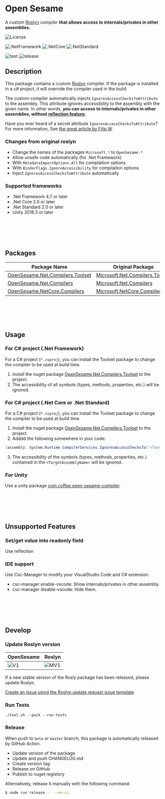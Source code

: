 Open Sesame
===

A custom [Roslyn](https://github.com/dotnet/roslyn) compiler **that allows access to internals/privates in other assemblies.**

![License](https://img.shields.io/github/license/mob-sakai/OpenSesame)

![.NetFramework](https://img.shields.io/static/v1?label=.Net+Framework&message=4.7+or+later&color=blue)
![.NetCore](https://img.shields.io/static/v1?label=.Net+Core&message=2.0+or+later&color=red)
![.NetStandard](https://img.shields.io/static/v1?label=.Net+Standard&message=2.0+or+later&color=orange)

![test](https://github.com/mob-sakai/OpenSesame/workflows/test/badge.svg)
![release](https://github.com/mob-sakai/OpenSesame/workflows/release/badge.svg)

## Description

This package contains a custom [Roslyn](https://github.com/dotnet/roslyn) compiler.
If the package is installed in a c# project, it will override the compiler used in the build.

The custom compiler automatically injects `IgnoresAccessChecksToAttribute` to the assembly.
This attribute ignores accessibility to the assembly with the given name.
In other words, **you can access to internals/privates in other assemblies, without [reflection feature][reflection].**

Have you ever heard of a secret attribute `IgnoresAccessChecksToAttribute`?
For more information, See [the great article by Filip W][ignores-access].

[reflection]: https://docs.microsoft.com/en-us/dotnet/csharp/programming-guide/concepts/reflection
[ignores-access]: https://www.strathweb.com/2018/10/no-internalvisibleto-no-problem-bypassing-c-visibility-rules-with-roslyn/

### Changes from original roslyn

* Change the names of the packages `Microsoft.*` to `OpenSesame.*`
* Allow unsafe code automatically (for .Net Framework)
* With `MetadataImportOptions.All` for compilation options
* With `BinderFlags.IgnoreAccessibility` for compilation options
* Inject `IgnoresAccessChecksToAttribute` automatically

### Supported frameworks

* .Net Framework 4.7 or later
* .Net Core 2.0 or later
* .Net Standard 2.0 or later
* Unity 2018.3 or later

<br><br><br><br>

## Packages

| Package Name                         | Original Package                    | Version | Downloads |
| ------------------------------------ | ----------------------------------- | ------- | --------- |
| [OpenSesame.Net.Compilers.Toolset][] | [Microsoft.Net.Compilers.Toolset][] | ![V1][] | ![D1][]   |
| [OpenSesame.Net.Compilers][]         | [Microsoft.Net.Compilers][]         | ![V2][] | ![D2][]   |
| [OpenSesame.NetCore.Compilers][]     | [Microsoft.NetCore.Compilers][]     | ![V3][] | ![D3][]   |

[OpenSesame.Net.Compilers.Toolset]: https://www.nuget.org/packages/OpenSesame.Net.Compilers.Toolset
[Microsoft.Net.Compilers.Toolset]: https://www.nuget.org/packages/Microsoft.Net.Compilers.Toolset
[V1]: https://img.shields.io/nuget/v/OpenSesame.Net.Compilers.Toolset
[D1]: https://img.shields.io/nuget/dt/OpenSesame.Net.Compilers.Toolset
[MV1]: https://img.shields.io/nuget/v/Microsoft.Net.Compilers.Toolset

[OpenSesame.Net.Compilers]: https://www.nuget.org/packages/OpenSesame.Net.Compilers
[Microsoft.Net.Compilers]: https://www.nuget.org/packages/Microsoft.Net.Compilers
[V2]: https://img.shields.io/nuget/v/OpenSesame.Net.Compilers
[D2]: https://img.shields.io/nuget/dt/OpenSesame.Net.Compilers

[OpenSesame.NetCore.Compilers]: https://www.nuget.org/packages/OpenSesame.NetCore.Compilers
[Microsoft.NetCore.Compilers]: https://www.nuget.org/packages/Microsoft.NetCore.Compilers
[V3]: https://img.shields.io/nuget/v/OpenSesame.NetCore.Compilers
[D3]: https://img.shields.io/nuget/dt/OpenSesame.NetCore.Compilers

<br><br><br><br>

## Usage

### For C# project (.Net Framework)

For a C# project (`*.csproj`), you can install the Toolset package to change the compiler to be used at build time.

1. Install the nuget package [OpenSesame.Net.Compilers.Toolset][] to the project.
2. The accessibility of all symbols (types, methods, properties, etc.) will be ignored.

### For C# project (.Net Core or .Net Standard)

For a C# project (`*.csproj`), you can install the Toolset package to change the compiler to be used at build time.

1. Install the nuget package [OpenSesame.Net.Compilers.Toolset][] to the project.
2. Adddd the following somewhere in your code:
```cs
[assembly: System.Runtime.CompilerServices.IgnoresAccessChecksTo("<TargetAssemblyName>")]
```
3. The accessibility of the symbols (types, methods, properties, etc.) contained in the `<TargetAssemblyName>` will be ignored.

### For Unity

Use a unity package [com.coffee.open-sesame-compiler](https://github.com/mob-sakai/OpenSesameCompilerForUnity).

<br><br><br><br>

## Unsupported Features

### Set/get value into readonly field

Use reflection

### IDE support

Use Csc-Manager to modify your VisualStudio Code and C# extension.
- csc-manager enable-vscode: Show internals/privates in other assembly.
- csc-manager disable-vscode: Hide them.

<br><br><br><br>

## Develop

### Update Roslyn version

| OpenSesame | Roslyn   |
| ---------- | -------- |
| ![V1][]    | ![MV1][] |

If a new stable version of the Rosly package has been released, please update Roslyn.

[Create an issue using the Roslyn update request issue template][issue_template]

[issue_template]: https://github.com/mob-sakai/OpenSesame/issues/new?assignees=mob-sakai&template=update_roslyn.md&title=Request+to+update+roslyn%3A+%7Bversion%7D

### Run Tests

```
./tool.sh --pack --run-tests
```

### Release

When push to `beta` or `master` branch, this package is automatically released by GitHub Action.

* Update version of the package
* Update and push CHANGELOG.md
* Create version tag
* Release on GitHub
* Publish to nuget registory

Alternatively, release it manually with the following command:

```bash
$ node run release -- --no-ci
```